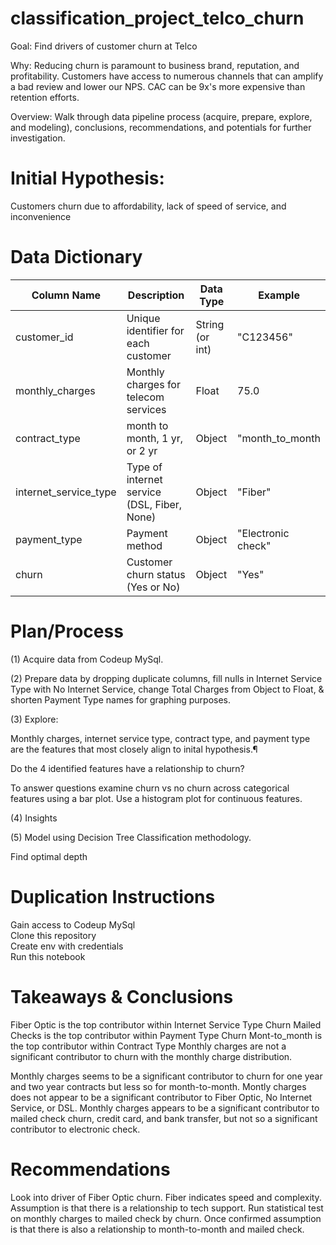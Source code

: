 # classification_project_telco_churn
Goal:
Find drivers of customer churn at Telco

Why:
Reducing churn is paramount to business brand, reputation, and profitability. Customers have access to numerous channels that can amplify a bad review and lower our NPS. CAC can be 9x's more expensive than retention efforts.

Overview:
Walk through data pipeline process (acquire, prepare, explore, and modeling), conclusions, recommendations, and potentials for further investigation.

# Initial Hypothesis: 

Customers churn due to affordability, lack of speed of service, and inconvenience

# Data Dictionary

| Column Name             | Description                                      | Data Type          | Example           |
|-------------------------|--------------------------------------------------|--------------------|-------------------|
| customer_id             | Unique identifier for each customer              | String (or int)    | "C123456"         |
| monthly_charges         | Monthly charges for telecom services             | Float              | 75.0              |
| contract_type           | month to month, 1 yr, or 2 yr                    | Object             | "month_to_month   |
| internet_service_type   | Type of internet service (DSL, Fiber, None)      | Object             | "Fiber"           |
| payment_type            | Payment method                                   | Object             | "Electronic check"|
| churn                   | Customer churn status (Yes or No)                | Object             | "Yes"             |

# Plan/Process

(1) Acquire data from Codeup MySql.

(2) Prepare data by dropping duplicate columns, fill nulls in Internet Service Type with No Internet Service, change Total Charges from Object to Float, & shorten Payment Type names for graphing purposes.

(3) Explore:  

Monthly charges, internet service type, contract type, and payment type are the features that most closely align to inital hypothesis.¶

Do the 4 identified features have a relationship to churn?

To answer questions examine churn vs no churn across categorical features using a bar plot.  Use a histogram plot for continuous features.

(4) Insights

(5) Model using Decision Tree Classification methodology.

Find optimal depth

# Duplication Instructions

Gain access to Codeup MySql\
Clone this repository\
Create env with credentials\
Run this notebook

# Takeaways & Conclusions
Fiber Optic is the top contributor within Internet Service Type Churn
Mailed Checks is the top contributor within Payment Type Churn
Mont-to_month is the top contributor within Contract Type
Monthly charges are not a significant contributor to churn with the monthly charge distribution.

Monthly charges seems to be a significant contributor to churn for one year and two year contracts but less so for month-to-month.
Montly charges does not appear to be a significant contributor to Fiber Optic, No Internet Service, or DSL.
Monthly charges appears to be a significant contributor to mailed check churn, credit card, and bank transfer, but not so a significant contributor to electronic check.

# Recommendations
Look into driver of Fiber Optic churn.  Fiber indicates speed and complexity.  Assumption is that there is a relationship to tech support.
Run statistical test on monthly charges to mailed check by churn.  Once confirmed assumption is that there is also a relationship to month-to-month and mailed check.  

